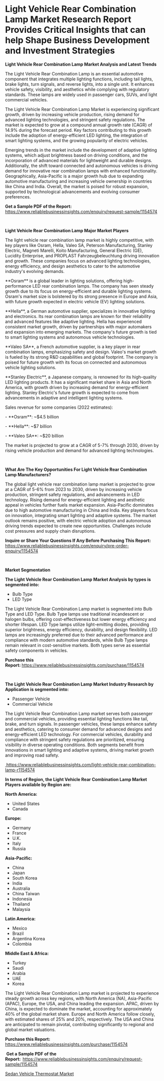 <p><h1>Light Vehicle Rear Combination Lamp Market Research Report Provides Critical Insights that can help Shape Business Development and Investment Strategies</h1></p><p><strong>Light Vehicle Rear Combination Lamp Market Analysis and Latest Trends</strong></p>
<p><p>The Light Vehicle Rear Combination Lamp is an essential automotive component that integrates multiple lighting functions, including tail lights, brake lights, turn signals, and reverse lights, into a single unit. It enhances vehicle safety, visibility, and aesthetics while complying with regulatory standards. These lamps are widely used in passenger cars, SUVs, and light commercial vehicles.</p><p>The Light Vehicle Rear Combination Lamp Market is experiencing significant growth, driven by increasing vehicle production, rising demand for advanced lighting technologies, and stringent safety regulations. The market is expected to grow at a compound annual growth rate (CAGR) of 14.9% during the forecast period. Key factors contributing to this growth include the adoption of energy-efficient LED lighting, the integration of smart lighting systems, and the growing popularity of electric vehicles.</p><p>Emerging trends in the market include the development of adaptive lighting systems, which adjust brightness based on driving conditions, and the incorporation of advanced materials for lightweight and durable designs. Additionally, the shift toward connected and autonomous vehicles is driving demand for innovative rear combination lamps with enhanced functionality. Geographically, Asia-Pacific is a major growth hub due to expanding automotive manufacturing and increasing vehicle ownership in countries like China and India. Overall, the market is poised for robust expansion, supported by technological advancements and evolving consumer preferences.</p></p>
<p><strong>Get a Sample PDF of the Report:&nbsp;</strong> <a href="https://www.reliablebusinessinsights.com/enquiry/request-sample/1154574?utm_campaign=100&utm_medium=2&utm_source=Github&utm_content=ia&utm_term=24012025&utm_id=light-vehicle-rear-combination-lamp">https://www.reliablebusinessinsights.com/enquiry/request-sample/1154574</a></p>
<p>&nbsp;</p>
<p><strong>Light Vehicle Rear Combination Lamp Major Market Players</strong></p>
<p><p>The light vehicle rear combination lamp market is highly competitive, with key players like Osram, Hella, Valeo SA, Peterson Manufacturing, Stanley Electric, Magneti Marelli, Koito Manufacturing, General Electric (GE), Lucidity Enterprise, and PROPLAST Fahrzeugbeleuchtung driving innovation and growth. These companies focus on advanced lighting technologies, energy efficiency, and design aesthetics to cater to the automotive industry's evolving demands.</p><p>**Osram** is a global leader in lighting solutions, offering high-performance LED rear combination lamps. The company has seen steady growth due to its focus on energy-efficient and durable lighting systems. Osram's market size is bolstered by its strong presence in Europe and Asia, with future growth expected in electric vehicle (EV) lighting solutions.</p><p>**Hella**, a German automotive supplier, specializes in innovative lighting and electronics. Its rear combination lamps are known for their reliability and advanced features like adaptive lighting. Hella has experienced consistent market growth, driven by partnerships with major automakers and expansion into emerging markets. The company's future growth is tied to smart lighting systems and autonomous vehicle technologies.</p><p>**Valeo SA**, a French automotive supplier, is a key player in rear combination lamps, emphasizing safety and design. Valeo's market growth is fueled by its strong R&D capabilities and global footprint. The company is poised for future growth with its focus on connected and autonomous vehicle lighting solutions.</p><p>**Stanley Electric**, a Japanese company, is renowned for its high-quality LED lighting products. It has a significant market share in Asia and North America, with growth driven by increasing demand for energy-efficient lighting. Stanley Electric's future growth is expected to come from advancements in adaptive and intelligent lighting systems.</p><p>Sales revenue for some companies (2022 estimates):  </p><p>- **Osram**: ~$4.5 billion  </p><p>- **Hella**: ~$7 billion  </p><p>- **Valeo SA**: ~$20 billion  </p><p>The market is projected to grow at a CAGR of 5-7% through 2030, driven by rising vehicle production and demand for advanced lighting technologies.</p></p>
<p>&nbsp;</p>
<p><strong>What Are The Key Opportunities For Light Vehicle Rear Combination Lamp Manufacturers?</strong></p>
<p><p>The global light vehicle rear combination lamp market is projected to grow at a CAGR of 5-6% from 2023 to 2030, driven by increasing vehicle production, stringent safety regulations, and advancements in LED technology. Rising demand for energy-efficient lighting and aesthetic appeal in vehicles further fuels market expansion. Asia-Pacific dominates due to high automotive manufacturing in China and India. Key players focus on innovation, integrating smart lighting and adaptive systems. The market outlook remains positive, with electric vehicle adoption and autonomous driving trends expected to create new opportunities. Challenges include cost pressures and supply chain disruptions.</p></p>
<p><strong>Inquire or Share Your Questions If Any Before Purchasing This Report:</strong> <a href="https://www.reliablebusinessinsights.com/enquiry/pre-order-enquiry/1154574?utm_campaign=100&utm_medium=2&utm_source=Github&utm_content=ia&utm_term=24012025&utm_id=light-vehicle-rear-combination-lamp">https://www.reliablebusinessinsights.com/enquiry/pre-order-enquiry/1154574</a></p>
<p>&nbsp;</p>
<p><strong>Market Segmentation</strong></p>
<p><strong>The Light Vehicle Rear Combination Lamp Market Analysis by types is segmented into:</strong></p>
<p><ul><li>Bulb Type</li><li>LED Type</li></ul></p>
<p><p>The Light Vehicle Rear Combination Lamp market is segmented into Bulb Type and LED Type. Bulb Type lamps use traditional incandescent or halogen bulbs, offering cost-effectiveness but lower energy efficiency and shorter lifespan. LED Type lamps utilize light-emitting diodes, providing superior brightness, energy efficiency, durability, and design flexibility. LED lamps are increasingly preferred due to their advanced performance and compliance with modern automotive standards, while Bulb Type lamps remain relevant in cost-sensitive markets. Both types serve as essential safety components in vehicles.</p></p>
<p><strong>Purchase this Report:&nbsp;</strong><a href="https://www.reliablebusinessinsights.com/purchase/1154574?utm_campaign=100&utm_medium=2&utm_source=Github&utm_content=ia&utm_term=24012025&utm_id=light-vehicle-rear-combination-lamp">https://www.reliablebusinessinsights.com/purchase/1154574</a></p>
<p>&nbsp;</p>
<p><strong>The Light Vehicle Rear Combination Lamp Market Industry Research by Application is segmented into:</strong></p>
<p><ul><li>Passenger Vehicle</li><li>Commercial Vehicle</li></ul></p>
<p><p>The Light Vehicle Rear Combination Lamp market serves both passenger and commercial vehicles, providing essential lighting functions like tail, brake, and turn signals. In passenger vehicles, these lamps enhance safety and aesthetics, catering to consumer demand for advanced designs and energy-efficient LED technology. For commercial vehicles, durability and compliance with stringent safety regulations are prioritized, ensuring visibility in diverse operating conditions. Both segments benefit from innovations in smart lighting and adaptive systems, driving market growth and improving road safety.</p></p>
<p><a href="https://www.reliablebusinessinsights.com/light-vehicle-rear-combination-lamp-r1154574?utm_campaign=100&utm_medium=2&utm_source=Github&utm_content=ia&utm_term=24012025&utm_id=light-vehicle-rear-combination-lamp">&nbsp;https://www.reliablebusinessinsights.com/light-vehicle-rear-combination-lamp-r1154574</a></p>
<p><strong>In terms of Region, the Light Vehicle Rear Combination Lamp Market Players available by Region are:</strong></p>
<p>
    <p> <strong> North America: </strong>
        <ul>
            <li>United States</li>
            <li>Canada</li>
        </ul>
        </p> 
    <p> <strong> Europe: </strong>
        <ul>
            <li>Germany</li>
            <li>France</li>
            <li>U.K.</li>
            <li>Italy</li>
            <li>Russia</li>
        </ul>
        </p> 
    <p> <strong> Asia-Pacific: </strong>
        <ul>
            <li>China</li>
            <li>Japan</li>
            <li>South Korea</li>
            <li>India</li>
            <li>Australia</li>
            <li>China Taiwan</li>
            <li>Indonesia</li>
            <li>Thailand</li>
            <li>Malaysia</li>
        </ul>
        </p> 
    <p> <strong> Latin America: </strong>
        <ul>
            <li>Mexico</li>
            <li>Brazil</li>
            <li>Argentina Korea</li>
            <li>Colombia</li>
        </ul>
        </p> 
    <p> <strong> Middle East & Africa: </strong>
        <ul>
            <li>Turkey</li>
            <li>Saudi</li>
            <li>Arabia</li>
            <li>UAE</li>
            <li>Korea</li>
        </ul>
    </p>
    </p>
<p><p>The Light Vehicle Rear Combination Lamp market is projected to experience steady growth across key regions, with North America (NA), Asia-Pacific (APAC), Europe, the USA, and China leading the expansion. APAC, driven by China, is expected to dominate the market, accounting for approximately 40% of the global market share. Europe and North America follow closely, with estimated shares of 25% and 20%, respectively. The USA and China are anticipated to remain pivotal, contributing significantly to regional and global market valuations.</p></p>
<p><strong>Purchase this Report: </strong><a href="https://www.reliablebusinessinsights.com/purchase/1154574?utm_campaign=100&utm_medium=2&utm_source=Github&utm_content=ia&utm_term=24012025&utm_id=light-vehicle-rear-combination-lamp">https://www.reliablebusinessinsights.com/purchase/1154574</a></p>
<p>&nbsp;<strong>Get a Sample PDF of the Report:&nbsp;&nbsp;</strong><a href="https://www.reliablebusinessinsights.com/enquiry/request-sample/1154574?utm_campaign=100&utm_medium=2&utm_source=Github&utm_content=ia&utm_term=24012025&utm_id=light-vehicle-rear-combination-lamp">https://www.reliablebusinessinsights.com/enquiry/request-sample/1154574</a></p>
<p><strong></strong></p>
<p><p><a href="https://github.com/musickyung75/Market-Research-Report-List-1/blob/main/sedan-vehicle-thermostat-market.md?utm_campaign=100&utm_medium=2&utm_source=Github&utm_content=ia&utm_term=24012025&utm_id=light-vehicle-rear-combination-lamp">Sedan Vehicle Thermostat Market</a></p></p>